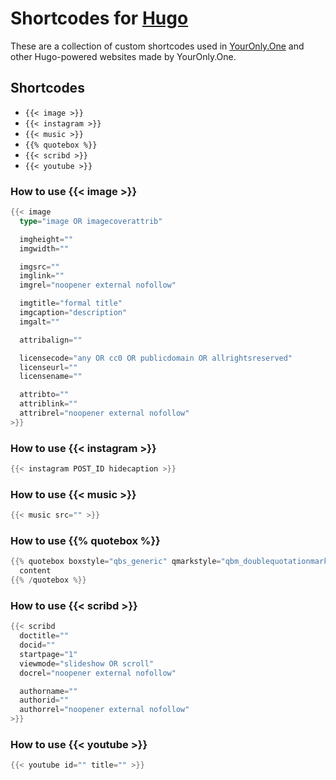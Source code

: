 # Shortcodes for [Hugo](https://gohugo.io)
These are a collection of custom shortcodes used in [YourOnly.One](https://YourOnly.One) and other Hugo-powered websites made by YourOnly.One.

## Shortcodes
* `{{< image >}}`
* `{{< instagram >}}`
* `{{< music >}}`
* `{{% quotebox %}}`
* `{{< scribd >}}`
* `{{< youtube >}}`

### How to use {{< image >}}
```go
{{< image
  type="image OR imagecoverattrib"

  imgheight=""
  imgwidth=""

  imgsrc=""
  imglink=""
  imgrel="noopener external nofollow"

  imgtitle="formal title"
  imgcaption="description"
  imgalt=""

  attribalign=""

  licensecode="any OR cc0 OR publicdomain OR allrightsreserved"
  licenseurl=""
  licensename=""

  attribto=""
  attriblink=""
  attribrel="noopener external nofollow"
>}}
```

### How to use {{< instagram >}}
```go
{{< instagram POST_ID hidecaption >}}
```

### How to use {{< music >}}
```go
{{< music src="" >}}
```

### How to use {{% quotebox %}}
```go
{{% quotebox boxstyle="qbs_generic" qmarkstyle="qbm_doublequotationmark" boxcolour="qbc_blue" attribalign="txt_right" srctitle="" srclink="" srcrel="noopener external nofollow" attribto="" attriblink="" attribrel="noopener external nofollow" %}}
  content
{{% /quotebox %}}
```

### How to use {{< scribd >}}
```go
{{< scribd
  doctitle=""
  docid=""
  startpage="1"
  viewmode="slideshow OR scroll"
  docrel="noopener external nofollow"

  authorname=""
  authorid=""
  authorrel="noopener external nofollow"
>}}
```

### How to use {{< youtube >}}
```go
{{< youtube id="" title="" >}}
```
